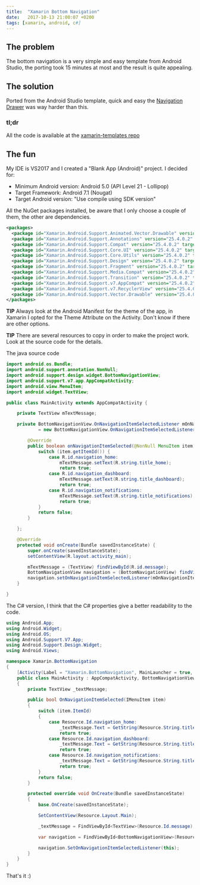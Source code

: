 ```yaml
---
title:  "Xamarin Bottom Navigation"
date:   2017-10-13 21:00:07 +0200
tags: [xamarin, android, c#]
---
```


## The problem

The bottom navigation is a very simple and easy template from Android Studio, the porting took 15 minutes at most and the result is quite appealing.

## The solution

Ported from the Android Studio template, quick and easy the [Navigation Drawer](2017-10-07-xamarin-navigation-drawer.md "Navigation Drawer porting from Android Studio") was way harder than this.

### tl;dr

All the code is available at the [xamarin-templates repo](https://github.com/davidelettieri/xamarin-templates "Xamarin templates repo")

## The fun

My IDE is VS2017 and I created a "Blank App (Android)" project. I decided for:
* Minimum Android version: Android 5.0 (API Level 21 - Lollipop)
* Target Framework: Android 7.1 (Nougat)
* Target Android version: "Use compile using SDK version"

All the NuGet packages installed, be aware that I only choose a couple of them, the other are dependencies.

```xml
<packages>
  <package id="Xamarin.Android.Support.Animated.Vector.Drawable" version="25.4.0.2" targetFramework="monoandroid71" />
  <package id="Xamarin.Android.Support.Annotations" version="25.4.0.2" targetFramework="monoandroid71" />
  <package id="Xamarin.Android.Support.Compat" version="25.4.0.2" targetFramework="monoandroid71" />
  <package id="Xamarin.Android.Support.Core.UI" version="25.4.0.2" targetFramework="monoandroid71" />
  <package id="Xamarin.Android.Support.Core.Utils" version="25.4.0.2" targetFramework="monoandroid71" />
  <package id="Xamarin.Android.Support.Design" version="25.4.0.2" targetFramework="monoandroid71" />
  <package id="Xamarin.Android.Support.Fragment" version="25.4.0.2" targetFramework="monoandroid71" />
  <package id="Xamarin.Android.Support.Media.Compat" version="25.4.0.2" targetFramework="monoandroid71" />
  <package id="Xamarin.Android.Support.Transition" version="25.4.0.2" targetFramework="monoandroid71" />
  <package id="Xamarin.Android.Support.v7.AppCompat" version="25.4.0.2" targetFramework="monoandroid71" />
  <package id="Xamarin.Android.Support.v7.RecyclerView" version="25.4.0.2" targetFramework="monoandroid71" />
  <package id="Xamarin.Android.Support.Vector.Drawable" version="25.4.0.2" targetFramework="monoandroid71" />
</packages>
```

**TIP** Always look at the Android Manifest for the theme of the app, in Xamarin I opted for the Theme Attribute on the Activity. Don't know if there are other options.

**TIP** There are several resources to copy in order to make the project work. Look at the source code for the details.

The java source code

```java
import android.os.Bundle;
import android.support.annotation.NonNull;
import android.support.design.widget.BottomNavigationView;
import android.support.v7.app.AppCompatActivity;
import android.view.MenuItem;
import android.widget.TextView;

public class MainActivity extends AppCompatActivity {

    private TextView mTextMessage;

    private BottomNavigationView.OnNavigationItemSelectedListener mOnNavigationItemSelectedListener
            = new BottomNavigationView.OnNavigationItemSelectedListener() {

        @Override
        public boolean onNavigationItemSelected(@NonNull MenuItem item) {
            switch (item.getItemId()) {
                case R.id.navigation_home:
                    mTextMessage.setText(R.string.title_home);
                    return true;
                case R.id.navigation_dashboard:
                    mTextMessage.setText(R.string.title_dashboard);
                    return true;
                case R.id.navigation_notifications:
                    mTextMessage.setText(R.string.title_notifications);
                    return true;
            }
            return false;
        }

    };

    @Override
    protected void onCreate(Bundle savedInstanceState) {
        super.onCreate(savedInstanceState);
        setContentView(R.layout.activity_main);

        mTextMessage = (TextView) findViewById(R.id.message);
        BottomNavigationView navigation = (BottomNavigationView) findViewById(R.id.navigation);
        navigation.setOnNavigationItemSelectedListener(mOnNavigationItemSelectedListener);
    }

}
```

The C# version, I think that the C# properties give a better readability to the code.

```csharp
using Android.App;
using Android.Widget;
using Android.OS;
using Android.Support.V7.App;
using Android.Support.Design.Widget;
using Android.Views;

namespace Xamarin.BottomNavigation
{
    [Activity(Label = "Xamarin.BottomNavigation", MainLauncher = true, Theme = "@style/AppTheme")]
    public class MainActivity : AppCompatActivity, BottomNavigationView.IOnNavigationItemSelectedListener
    {
        private TextView _textMessage;

        public bool OnNavigationItemSelected(IMenuItem item)
        {
            switch (item.ItemId)
            {
                case Resource.Id.navigation_home:
                    _textMessage.Text = GetString(Resource.String.title_home);
                    return true;
                case Resource.Id.navigation_dashboard:
                    _textMessage.Text = GetString(Resource.String.title_dashboard);
                    return true;
                case Resource.Id.navigation_notifications:
                    _textMessage.Text = GetString(Resource.String.title_notifications);
                    return true;
            }
            return false;
        }

        protected override void OnCreate(Bundle savedInstanceState)
        {
            base.OnCreate(savedInstanceState);

            SetContentView(Resource.Layout.Main);

            _textMessage = FindViewById<TextView>(Resource.Id.message);

            var navigation = FindViewById<BottomNavigationView>(Resource.Id.navigation);

            navigation.SetOnNavigationItemSelectedListener(this);
        }
    }
}
```

That's it :)